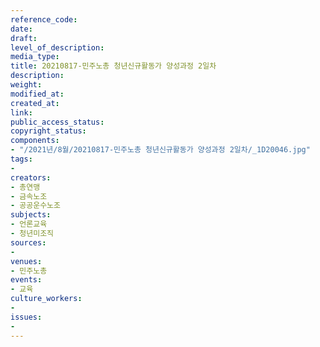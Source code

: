 ```yaml
---
reference_code: 
date: 
draft: 
level_of_description: 
media_type: 
title: 20210817-민주노총 청년신규활동가 양성과정 2일차
description: 
weight: 
modified_at: 
created_at: 
link: 
public_access_status: 
copyright_status: 
components:
- "/2021년/8월/20210817-민주노총 청년신규활동가 양성과정 2일차/_1D20046.jpg"
tags:
- 
creators:
- 총연맹
- 금속노조
- 공공운수노조
subjects:
- 언론교육
- 청년미조직
sources:
- 
venues:
- 민주노총
events:
- 교육
culture_workers:
- 
issues:
- 
---
```

